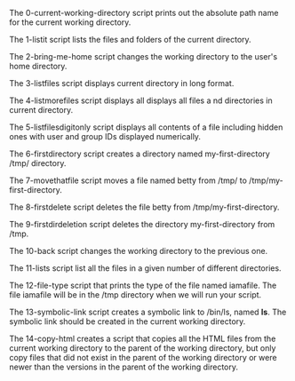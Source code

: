 The 0-current-working-directory script prints out the absolute path name for the current working directory.


The 1-listit script lists the files and folders of the current directory.


The 2-bring-me-home script changes the working directory to the user's home directory.


The 3-listfiles script displays current directory in long format.


The 4-listmorefiles script displays all displays all files a
nd directories in current directory.


The 5-listfilesdigitonly script displays all contents of a file including hidden ones with user and group IDs displayed numerically.


The 6-firstdirectory script creates a directory named my-first-directory /tmp/ directory.


The 7-movethatfile script moves a file named betty from /tmp/ to /tmp/my-first-directory.


The 8-firstdelete script deletes the file betty from /tmp/my-first-directory.


The 9-firstdirdeletion script deletes the directory my-first-directory from /tmp.


The 10-back script changes the working directory to the previous one.


The 11-lists script list all the files in a given number of different directories.


The 12-file-type script that prints the type of the file named iamafile. The file iamafile will be in the /tmp directory when we will run your script.


The 13-symbolic-link script creates a symbolic link to /bin/ls, named __ls__. The symbolic link should be created in the current working directory.


The 14-copy-html creates a script that copies all the HTML files from the current working directory to the parent of the working directory, but only copy files that did not exist in the parent of the working directory or were newer than the versions in the parent of the working directory.
